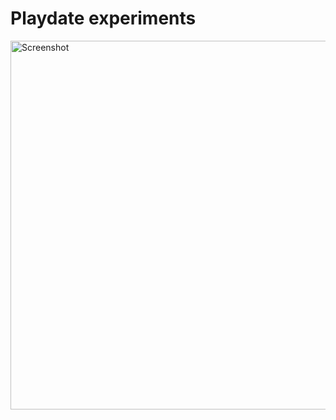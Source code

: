 # Playdate experiments

<img width="590" alt="Screenshot" src="https://github.com/katspaugh/playdate-experiments/assets/381895/d8c27b23-2c1a-4cd2-a675-ecc8dcf79cfb">
